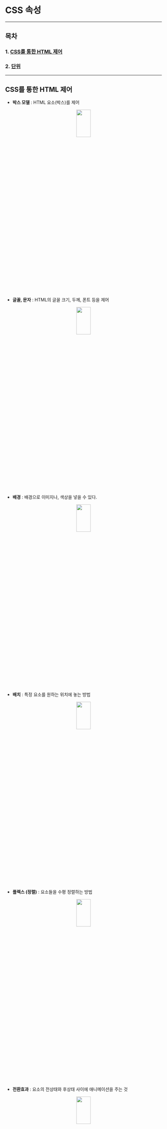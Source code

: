 # CSS 속성

---

## 목차

### 1. [CSS를 통한 HTML 제어](#CSS를-통한-HTML-제어)

### 2. [단위](#단위)

---

## CSS를 통한 HTML 제어

- **박스 모델** : HTML 요소(박스)를 제어

<p align="center"><img src= "https://user-images.githubusercontent.com/59442344/147972443-82e3d29c-8d12-4520-9d25-2b3c31987f94.png" width = 30% height=15%></p>

- **글꼴, 문자** : HTML의 글꼴 크기, 두께, 폰트 등을 제어

<p align="center"><img src= "https://user-images.githubusercontent.com/59442344/147972493-702049a8-26d1-4aca-b762-d923435596eb.png" width = 30% height=15%></p>

- **배경** : 배경으로 이미지나, 색상을 넣을 수 있다.

<p align="center"><img src= "https://user-images.githubusercontent.com/59442344/147972555-83f1bea6-e2af-4a07-9660-9c1b8d910331.png" width = 30% height=15%></p>

- **배치** : 특정 요소를 원하는 위치에 놓는 방법

<p align="center"><img src= "https://user-images.githubusercontent.com/59442344/147972588-aadc1a2d-122a-42d1-9e68-87bc1fcc2bf3.png" width = 30% height=15%></p>

- **플렉스 (정렬)** : 요소들을 수평 정렬하는 방법

<p align="center"><img src= "https://user-images.githubusercontent.com/59442344/147972607-416441bf-1a4e-4fe1-abdb-665c05186f56.png" width = 30% height=15%></p>

- **전환효과** : 요소의 전상태와 후상태 사이에 애니메이션을 주는 것

<p align="center"><img src= "https://user-images.githubusercontent.com/59442344/147972633-38f2ebab-6cdc-4253-92d0-79f21135ea22.png" width = 30% height=15%></p>

- **변환효과** : 2D, 3D 변환을 이용하여 요소를 회전, 이동, 크기 조절하는 것

<p align="center"><img src= "https://user-images.githubusercontent.com/59442344/147972661-f4f28037-3bed-4624-8f25-c81ccea53dc2.png" width = 30% height=15%></p>

- **띄움** : 요소 주변으로 문자를 흐룰 수 있게 만드는 효과

<p align="center"><img src= "https://user-images.githubusercontent.com/59442344/147972684-1650a275-3605-4520-8446-830043cc78fc.png" width = 30% height=15%></p>

- **애니메이션** : 하나의 요소에 대한 다양한 움직임 효과 처리

<p align="center"><img src= "https://user-images.githubusercontent.com/59442344/147972796-058d10fe-8433-4cd6-9cd2-a9a190d4aa08.png" width = 30% height=15%></p>

- **그리드** : 2차원의 레이아웃을 만들기 위해 제공되는 기술

<p align="center"><img src= "https://user-images.githubusercontent.com/59442344/147972862-4aef0860-6ea2-495d-aa15-dde6ca8cced4.png" width = 30% height=15%></p>

- **다단** : 글자들이 많은 컨텐츠에서 여러 단을 만드는 효과

<p align="center"><img src= "https://user-images.githubusercontent.com/59442344/147972954-dfd7b05a-fd76-4268-901b-4a17ac2c5a7e.png" width = 30% height=15%></p>

- **필터** : 이미지 요소에 대한 다양한 처리를 할 수 있다. 

## 단위

- **px** : 픽셀

- **%** : 부모요소 크기 기준의 상대적 백분율

- **em** : 하나의 요소가 갖는 글꼴 크기 (상대적 단위)
  - 별다른 설정이 없다면 root인 html이 기본적으로 갖는 16px 단위를 갖는다.
  - 부모요소나, 본인에게 부여된 글꼴 크기가 있다면 그 폰트크기를 1em 단위로 갖는다.

- **rem** : root 요소(html)의 글꼴 크기 (상대적 단위)
  - 기본적으로 **아무런 설정이 없다면 html의 기본적 글자크기는 16px** 이다.
  - 1rem = 16px

```css
html {
  font-size : 16px;
}
```

- **vw** : 뷰포트 가로너비의 백분율 (상대적 단위)

- **vh** : 뷰포트 세로너비의 백분율 (상대적 단위)
 
